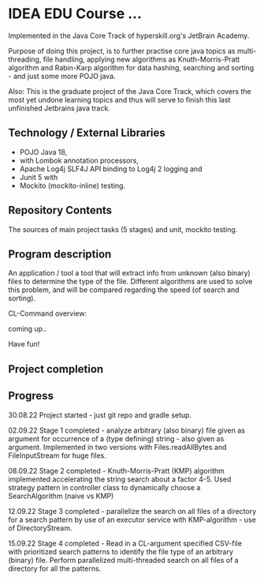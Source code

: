 # IDEA EDU Course ...

Implemented in the Java Core Track of hyperskill.org's JetBrain Academy.

Purpose of doing this project, is to further practise core java topics as multi-threading, file handling, applying
new algorithms as Knuth-Morris-Pratt algorithm and Rabin-Karp algorithm for data hashing, searching and sorting - and just some more POJO java.

Also: This is the graduate project of the Java Core Track, which covers the most yet undone learning topics and thus
will serve to finish this last unfinished Jetbrains java track.

## Technology / External Libraries

- POJO Java 18,
- with Lombok annotation processors,
- Apache Log4j SLF4J API binding to Log4j 2 logging and
- Junit 5 with
- Mockito (mockito-inline) testing.

## Repository Contents

The sources of main project tasks (5 stages) and unit, mockito testing.

## Program description

An application / tool a tool that will extract info from unknown (also binary) files
to determine the type of the file. Different algorithms are used to solve this problem, and will
be compared regarding the speed (of search and sorting).

CL-Command overview:

coming up..

Have fun!

## Project completion

[//]: # (Project was completed on xx.0d.22.)

## Progress

30.08.22 Project started - just git repo and gradle setup.

02.09.22 Stage 1 completed - analyze arbitrary (also binary) file given as argument for occurrence of a (type defining)
string - also given as argument. Implemented in two versions with Files.readAllBytes and FileInputStream for huge files.

08.09.22 Stage 2 completed - Knuth-Morris-Pratt (KMP) algorithm implemented accelerating the string search about a factor 4-5.
Used strategy pattern in controller class to dynamically choose a SearchAlgorithm (naive vs KMP)

12.09.22 Stage 3 completed - parallelize the search on all files of a directory for a search pattern by use of an executor
service with KMP-algorithm - use of DirectoryStream.

15.09.22 Stage 4 completed - Read in a CL-argument specified CSV-file with prioritized search patterns to identify the file
type of an arbitrary (binary) file. Perform parallelized multi-threaded search on all files of a directory for all the patterns.
